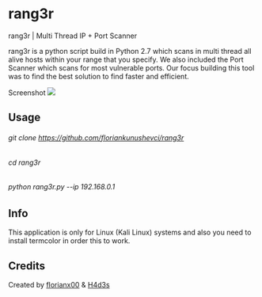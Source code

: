 # rang3r
rang3r | Multi Thread IP + Port Scanner

rang3r is a python script build in Python 2.7 which scans in multi thread all alive hosts within your range that you specify. We also included the Port Scanner which scans for most vulnerable ports. Our focus building this tool was to find the best solution to find faster and efficient.

Screenshot
<img src = "https://user-images.githubusercontent.com/23293861/34684890-e8eaa480-f4a6-11e7-9849-b55027c02ca2.png">

## Usage 
###### git clone https://github.com/floriankunushevci/rang3r
###### cd rang3r
###### python rang3r.py --ip 192.168.0.1

## Info
This application is only for Linux (Kali Linux) systems and also you need to install termcolor in order this to work. 

## Credits
Created by <a href = "https://web.facebook.com/florianx00">florianx00</a> & <a href = "https://web.facebook.com/Try.Hard3r">H4d3s</a>
